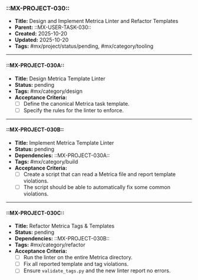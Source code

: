 ### ::MX-PROJECT-030::
- **Title:** Design and Implement Metrica Linter and Refactor Templates
- **Parent:** ::MX-USER-TASK-030::
- **Created:** 2025-10-20
- **Updated:** 2025-10-20
- **Tags:** #mx/project/status/pending, #mx/category/tooling

---
#### ::MX-PROJECT-030A::
- **Title:** Design Metrica Template Linter
- **Status:** pending
- **Tags:** #mx/category/design
- **Acceptance Criteria:**
  - [ ] Define the canonical Metrica task template.
  - [ ] Specify the rules for the linter to enforce.

---
#### ::MX-PROJECT-030B::
- **Title:** Implement Metrica Template Linter
- **Status:** pending
- **Dependencies:** ::MX-PROJECT-030A::
- **Tags:** #mx/category/build
- **Acceptance Criteria:**
  - [ ] Create a script that can read a Metrica file and report template violations.
  - [ ] The script should be able to automatically fix some common violations.

---
#### ::MX-PROJECT-030C::
- **Title:** Refactor Metrica Tags & Templates
- **Status:** pending
- **Dependencies:** ::MX-PROJECT-030B::
- **Tags:** #mx/category/refactor
- **Acceptance Criteria:**
  - [ ] Run the linter on the entire Metrica directory.
  - [ ] Fix all reported template and tag violations.
  - [ ] Ensure `validate_tags.py` and the new linter report no errors.